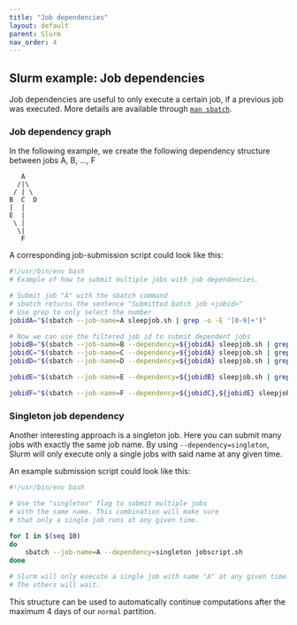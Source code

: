 ```yaml
---
title: "Job dependencies"
layout: default
parent: Slurm
nav_order: 4
---
```



## Slurm example: Job dependencies
Job dependencies are useful to only execute a certain job, if a previous job was executed.
More details are available through [`man sbatch`](https://slurm.schedmd.com/sbatch.html).

### Job dependency graph
In the following example, we create the following dependency structure between jobs A, B, ..., F
```
   A
  /|\
 / | \
B  C  D
|  |
E  |
 \ |
  \|
   F
```

A corresponding job-submission script could look like this:
```bash
#!/usr/bin/env bash
# Example of how to submit multiple jobs with job dependencies.

# Submit job "A" with the sbatch command
# sbatch returns the sentence "Submitted batch job <jobid>"
# Use grep to only select the number
jobidA="$(sbatch --job-name=A sleepjob.sh | grep -o -E '[0-9]+')"

# Now we can use the filtered job id to submit dependent jobs
jobidB="$(sbatch --job-name=B --dependency=${jobidA} sleepjob.sh | grep -o -E '[0-9]+')"
jobidC="$(sbatch --job-name=C --dependency=${jobidA} sleepjob.sh | grep -o -E '[0-9]+')"
jobidD="$(sbatch --job-name=D --dependency=${jobidA} sleepjob.sh | grep -o -E '[0-9]+')"

jobidE="$(sbatch --job-name=E --dependency=${jobidB} sleepjob.sh | grep -o -E '[0-9]+')"

jobidF="$(sbatch --job-name=F --dependency=${jobidC},${jobidE} sleepjob.sh | grep -o -E '[0-9]+')"
```

### Singleton job dependency
Another interesting approach is a singleton job.
Here you can submit many jobs with exactly the same job name.
By using `--dependency=singleton`, Slurm will only execute only a single jobs with said name at any given time.

An example submission script could look like this:

```bash
#!/usr/bin/env bash

# Use the "singleton" flag to submit multiple jobs
# with the same name. This combination will make sure
# that only a single job runs at any given time.

for I in $(seq 10)
do
    sbatch --job-name=A --dependency=singleton jobscript.sh
done

# Slurm will only execute a single job with name "A" at any given time.
# The others will wait.
```

This structure can be used to automatically continue computations after the maximum 4 days of our `normal` partition.
